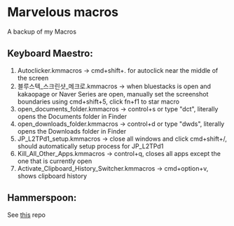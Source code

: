 # Marvelous macros
A backup of my Macros

## Keyboard Maestro:
1. Autoclicker.kmmacros -> cmd+shift+. for autoclick near the middle of the screen
2. 블루스텍_스크린샷_메크로.kmmacros -> when bluestacks is open and kakaopage or Naver Series are open, manually set the screenshot boundaries using cmd+shift+5, click fn+f1 to star macro
3. open_documents_folder.kmmacros -> control+s or type "dct", literally opens the Documents folder in Finder
4. open_downloads_folder.kmmacros -> control+d or type "dwds", literally opens the Downloads folder in Finder
5. JP_L2TPd1_setup.kmmacros -> close all windows and click cmd+shift+/, should automatically setup process for JP_L2TPd1 
6. Kill_All_Other_Apps.kmmacros -> control+q, closes all apps except the one that is currently open
7. Activate_Clipboard_History_Switcher.kmmacros -> cmd+option+v, shows clipboard history

## Hammerspoon:

See [this]([url](https://github.com/mystery-z/awesome-hammerspoon)https://github.com/mystery-z/awesome-hammerspoon) repo
